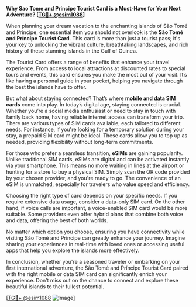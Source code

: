 **Why Sao Tome and Principe Tourist Card is a Must-Have for Your Next Adventure? [[TG💪+ @esim1088](https://t.me/s/esim1088)]**

When planning your dream vacation to the enchanting islands of São Tomé and Príncipe, one essential item you should not overlook is the **São Tomé and Príncipe Tourist Card**. This card is more than just a tourist pass; it's your key to unlocking the vibrant culture, breathtaking landscapes, and rich history of these stunning islands in the Gulf of Guinea.

The Tourist Card offers a range of benefits that enhance your travel experience. From access to local attractions at discounted rates to special tours and events, this card ensures you make the most out of your visit. It’s like having a personal guide in your pocket, helping you navigate through the best the islands have to offer.

But what about staying connected? That’s where **mobile and data SIM cards** come into play. In today’s digital age, staying connected is crucial. Whether you’re a social media enthusiast or need to stay in touch with family back home, having reliable internet access can transform your trip. There are various types of SIM cards available, each tailored to different needs. For instance, if you're looking for a temporary solution during your stay, a prepaid SIM card might be ideal. These cards allow you to top up as needed, providing flexibility without long-term commitments.

For those who prefer a seamless transition, **eSIMs** are gaining popularity. Unlike traditional SIM cards, eSIMs are digital and can be activated instantly via your smartphone. This means no more waiting in lines at the airport or hunting for a store to buy a physical SIM. Simply scan the QR code provided by your chosen provider, and you're ready to go. The convenience of an eSIM is unmatched, especially for travelers who value speed and efficiency.

Choosing the right type of card depends on your specific needs. If you require extensive data usage, consider a data-only SIM card. On the other hand, if voice calls are important, a voice-enabled SIM card would be more suitable. Some providers even offer hybrid plans that combine both voice and data, offering the best of both worlds.

No matter which option you choose, ensuring you have connectivity while visiting São Tomé and Príncipe can greatly enhance your journey. Imagine sharing your experiences in real-time with loved ones or accessing useful apps that help you explore the islands more effectively.

In conclusion, whether you're a seasoned traveler or embarking on your first international adventure, the São Tomé and Príncipe Tourist Card paired with the right mobile or data SIM card can significantly enrich your experience. Don’t miss out on the chance to connect and explore these beautiful islands to their fullest potential. 

[[TG💪+ @esim1088](https://t.me/s/esim1088) ![Image](https://i.postimg.cc/Y0z9fWf4/image.png)]
